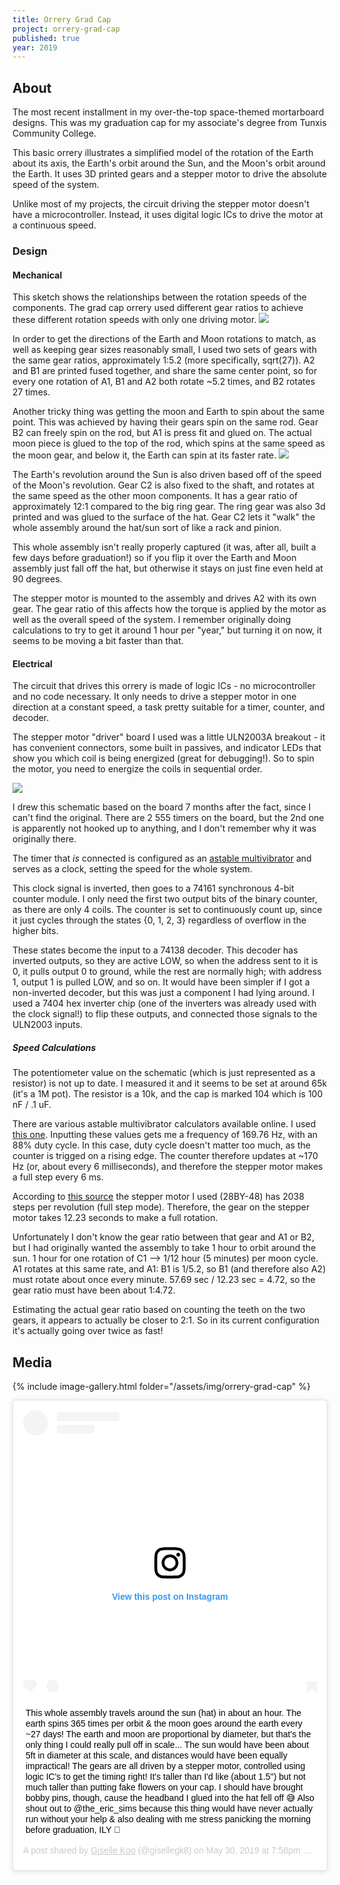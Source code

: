 ```yaml
---
title: Orrery Grad Cap
project: orrery-grad-cap
published: true
year: 2019
---
```


## About
The most recent installment in my over-the-top space-themed mortarboard designs. This was my graduation cap for my associate's degree from Tunxis Community College. 

This basic orrery illustrates a simplified model of the rotation of the Earth about its axis, the Earth's orbit around the Sun, and the Moon's orbit around the Earth. It uses 3D printed gears and a stepper motor to drive the absolute speed of the system.

Unlike most of my projects, the circuit driving the stepper motor doesn't have a microcontroller. Instead, it uses digital logic ICs to drive the motor at a continuous speed. 

### Design
#### Mechanical
This sketch shows the relationships between the rotation speeds of the components. The grad cap orrery used different gear ratios to achieve these different rotation speeds with only one driving motor. 
<a href="{{site.url}}/assets/img/orrery-grad-cap/sketch-ratios.jpg"><img class="inline-img" src="{{site.url}}/assets/img/orrery-grad-cap/sketch-ratios.jpg"></a>

In order to get the directions of the Earth and Moon rotations to match, as well as keeping gear sizes reasonably small, I used two sets of gears with the same gear ratios, approximately 1:5.2 (more specifically, sqrt(27)). A2 and B1 are printed fused together, and share the same center point, so for every one rotation of A1, B1 and A2 both rotate ~5.2 times, and B2 rotates 27 times. 

Another tricky thing was getting the moon and Earth to spin about the same point. This was achieved by having their gears spin on the same rod. Gear B2 can freely spin on the rod, but A1 is press fit and glued on. The actual moon piece is glued to the top of the rod, which spins at the same speed as the moon gear, and below it, the Earth can spin at its faster rate. 
<a href="{{site.url}}/assets/img/orrery-grad-cap/sketch-gears.jpg"><img class="inline-img" src="{{site.url}}/assets/img/orrery-grad-cap/sketch-gears.jpg"></a>

The Earth's revolution around the Sun is also driven based off of the speed of the Moon's revolution. Gear C2 is also fixed to the shaft, and rotates at the same speed as the other moon components. It has a gear ratio of approximately 12:1 compared to the big ring gear. The ring gear was also 3d printed and was glued to the surface of the hat. Gear C2 lets it "walk" the whole assembly around the hat/sun sort of like a rack and pinion. 

This whole assembly isn't really properly captured (it was, after all, built a few days before graduation!) so if you flip it over the Earth and Moon assembly just fall off the hat, but otherwise it stays on just fine even held at 90 degrees.

The stepper motor is mounted to the assembly and drives A2 with its own gear. The gear ratio of this affects how the torque is applied by the motor as well as the overall speed of the system. I remember originally doing calculations to try to get it around 1 hour per "year," but turning it on now, it seems to be moving a bit faster than that. 

#### Electrical
The circuit that drives this orrery is made of logic ICs - no microcontroller and no code necessary. It only needs to drive a stepper motor in one direction at a constant speed, a task pretty suitable for a timer, counter, and decoder. 

The stepper motor "driver" board I used was a little ULN2003A breakout - it has convenient connectors, some built in passives, and indicator LEDs that show you which coil is being energized (great for debugging!). So to spin the motor, you need to energize the coils in sequential order.

<a href="{{site.url}}/assets/img/orrery-grad-cap/schematic.png"><img class="inline-img" src="{{site.url}}/assets/img/orrery-grad-cap/schematic.png"></a>

I drew this schematic based on the board 7 months after the fact, since I can't find the original. There are 2 555 timers on the board, but the 2nd one is apparently not hooked up to anything, and I don't remember why it was originally there. 

The timer that _is_ connected is configured as an [astable multivibrator](https://www.jameco.com/Jameco/workshop/TechTip/555-timer-tutorial.html) and serves as a clock, setting the speed for the whole system. 

This clock signal is inverted, then goes to a 74161 synchronous 4-bit counter module. I only need the first two output bits of the binary counter, as there are only 4 coils.  The counter is set to continuously count up, since it just cycles through the states {0, 1, 2, 3} regardless of overflow in the higher bits. 

These states become the input to a 74138 decoder. This decoder has inverted outputs, so they are active LOW, so when the address sent to it is 0, it pulls output 0 to ground, while the rest are normally high; with address 1, output 1 is pulled LOW, and so on. It would have been simpler if I got a non-inverted decoder, but this was just a component I had lying around. I used a 7404 hex inverter chip (one of the inverters was already used with the clock signal!) to flip these outputs, and connected those signals to the ULN2003 inputs.

##### Speed Calculations
The potentiometer value on the schematic (which is just represented as a resistor) is not up to date. I measured it and it seems to be set at around 65k (it's a 1M pot). The resistor is a 10k, and the cap is marked 104 which is 100 nF / .1 uF. 

There are various astable multivibrator calculators available online. I used [this one](http://www.frankshospitalworkshop.com/electronics/timer_555_calculator.html). Inputting these values gets me a frequency of 169.76 Hz, with an 88% duty cycle. In this case, duty cycle doesn't matter too much, as the counter is trigged on a rising edge. The counter therefore updates at ~170 Hz (or, about every 6 milliseconds), and therefore the stepper motor makes a full step every 6 ms. 

According to [this source](https://www.makerguides.com/28byj-48-stepper-motor-arduino-tutorial/) the stepper motor I used (28BY-48) has 2038 steps per revolution (full step mode). Therefore, the gear on the stepper motor takes 12.23 seconds to make a full rotation. 

Unfortunately I don't know the gear ratio between that gear and A1 or B2, but I had originally wanted the assembly to take 1 hour to orbit around the sun. 
1 hour for one rotation of C1 --> 1/12 hour (5 minutes) per moon cycle. A1 rotates at this same rate, and A1: B1 is 1/5.2, so B1 (and therefore also A2) must rotate about once every minute. 57.69 sec / 12.23 sec = 4.72, so the gear ratio must have been about 1:4.72.

Estimating the actual gear ratio based on counting the teeth on the two gears, it appears to actually be closer to 2:1. So in its current configuration it's actually going over twice as fast!

## Media
{% include image-gallery.html folder="/assets/img/orrery-grad-cap" %}


<div class="videos">
<blockquote class="instagram-media" data-instgrm-captioned data-instgrm-permalink="https://www.instagram.com/p/ByHGkp8Fjx-/?utm_source=ig_embed&amp;utm_campaign=loading" data-instgrm-version="12" style=" background:#FFF; border:0; border-radius:3px; box-shadow:0 0 1px 0 rgba(0,0,0,0.5),0 1px 10px 0 rgba(0,0,0,0.15); margin: 1px; max-width:540px; min-width:326px; padding:0; width:99.375%; width:-webkit-calc(100% - 2px); width:calc(100% - 2px);"><div style="padding:16px;"> <a href="https://www.instagram.com/p/ByHGkp8Fjx-/?utm_source=ig_embed&amp;utm_campaign=loading" style=" background:#FFFFFF; line-height:0; padding:0 0; text-align:center; text-decoration:none; width:100%;" target="_blank"> <div style=" display: flex; flex-direction: row; align-items: center;"> <div style="background-color: #F4F4F4; border-radius: 50%; flex-grow: 0; height: 40px; margin-right: 14px; width: 40px;"></div> <div style="display: flex; flex-direction: column; flex-grow: 1; justify-content: center;"> <div style=" background-color: #F4F4F4; border-radius: 4px; flex-grow: 0; height: 14px; margin-bottom: 6px; width: 100px;"></div> <div style=" background-color: #F4F4F4; border-radius: 4px; flex-grow: 0; height: 14px; width: 60px;"></div></div></div><div style="padding: 19% 0;"></div> <div style="display:block; height:50px; margin:0 auto 12px; width:50px;"><svg width="50px" height="50px" viewBox="0 0 60 60" version="1.1" xmlns="https://www.w3.org/2000/svg" xmlns:xlink="https://www.w3.org/1999/xlink"><g stroke="none" stroke-width="1" fill="none" fill-rule="evenodd"><g transform="translate(-511.000000, -20.000000)" fill="#000000"><g><path d="M556.869,30.41 C554.814,30.41 553.148,32.076 553.148,34.131 C553.148,36.186 554.814,37.852 556.869,37.852 C558.924,37.852 560.59,36.186 560.59,34.131 C560.59,32.076 558.924,30.41 556.869,30.41 M541,60.657 C535.114,60.657 530.342,55.887 530.342,50 C530.342,44.114 535.114,39.342 541,39.342 C546.887,39.342 551.658,44.114 551.658,50 C551.658,55.887 546.887,60.657 541,60.657 M541,33.886 C532.1,33.886 524.886,41.1 524.886,50 C524.886,58.899 532.1,66.113 541,66.113 C549.9,66.113 557.115,58.899 557.115,50 C557.115,41.1 549.9,33.886 541,33.886 M565.378,62.101 C565.244,65.022 564.756,66.606 564.346,67.663 C563.803,69.06 563.154,70.057 562.106,71.106 C561.058,72.155 560.06,72.803 558.662,73.347 C557.607,73.757 556.021,74.244 553.102,74.378 C549.944,74.521 548.997,74.552 541,74.552 C533.003,74.552 532.056,74.521 528.898,74.378 C525.979,74.244 524.393,73.757 523.338,73.347 C521.94,72.803 520.942,72.155 519.894,71.106 C518.846,70.057 518.197,69.06 517.654,67.663 C517.244,66.606 516.755,65.022 516.623,62.101 C516.479,58.943 516.448,57.996 516.448,50 C516.448,42.003 516.479,41.056 516.623,37.899 C516.755,34.978 517.244,33.391 517.654,32.338 C518.197,30.938 518.846,29.942 519.894,28.894 C520.942,27.846 521.94,27.196 523.338,26.654 C524.393,26.244 525.979,25.756 528.898,25.623 C532.057,25.479 533.004,25.448 541,25.448 C548.997,25.448 549.943,25.479 553.102,25.623 C556.021,25.756 557.607,26.244 558.662,26.654 C560.06,27.196 561.058,27.846 562.106,28.894 C563.154,29.942 563.803,30.938 564.346,32.338 C564.756,33.391 565.244,34.978 565.378,37.899 C565.522,41.056 565.552,42.003 565.552,50 C565.552,57.996 565.522,58.943 565.378,62.101 M570.82,37.631 C570.674,34.438 570.167,32.258 569.425,30.349 C568.659,28.377 567.633,26.702 565.965,25.035 C564.297,23.368 562.623,22.342 560.652,21.575 C558.743,20.834 556.562,20.326 553.369,20.18 C550.169,20.033 549.148,20 541,20 C532.853,20 531.831,20.033 528.631,20.18 C525.438,20.326 523.257,20.834 521.349,21.575 C519.376,22.342 517.703,23.368 516.035,25.035 C514.368,26.702 513.342,28.377 512.574,30.349 C511.834,32.258 511.326,34.438 511.181,37.631 C511.035,40.831 511,41.851 511,50 C511,58.147 511.035,59.17 511.181,62.369 C511.326,65.562 511.834,67.743 512.574,69.651 C513.342,71.625 514.368,73.296 516.035,74.965 C517.703,76.634 519.376,77.658 521.349,78.425 C523.257,79.167 525.438,79.673 528.631,79.82 C531.831,79.965 532.853,80.001 541,80.001 C549.148,80.001 550.169,79.965 553.369,79.82 C556.562,79.673 558.743,79.167 560.652,78.425 C562.623,77.658 564.297,76.634 565.965,74.965 C567.633,73.296 568.659,71.625 569.425,69.651 C570.167,67.743 570.674,65.562 570.82,62.369 C570.966,59.17 571,58.147 571,50 C571,41.851 570.966,40.831 570.82,37.631"></path></g></g></g></svg></div><div style="padding-top: 8px;"> <div style=" color:#3897f0; font-family:Arial,sans-serif; font-size:14px; font-style:normal; font-weight:550; line-height:18px;"> View this post on Instagram</div></div><div style="padding: 12.5% 0;"></div> <div style="display: flex; flex-direction: row; margin-bottom: 14px; align-items: center;"><div> <div style="background-color: #F4F4F4; border-radius: 50%; height: 12.5px; width: 12.5px; transform: translateX(0px) translateY(7px);"></div> <div style="background-color: #F4F4F4; height: 12.5px; transform: rotate(-45deg) translateX(3px) translateY(1px); width: 12.5px; flex-grow: 0; margin-right: 14px; margin-left: 2px;"></div> <div style="background-color: #F4F4F4; border-radius: 50%; height: 12.5px; width: 12.5px; transform: translateX(9px) translateY(-18px);"></div></div><div style="margin-left: 8px;"> <div style=" background-color: #F4F4F4; border-radius: 50%; flex-grow: 0; height: 20px; width: 20px;"></div> <div style=" width: 0; height: 0; border-top: 2px solid transparent; border-left: 6px solid #f4f4f4; border-bottom: 2px solid transparent; transform: translateX(16px) translateY(-4px) rotate(30deg)"></div></div><div style="margin-left: auto;"> <div style=" width: 0px; border-top: 8px solid #F4F4F4; border-right: 8px solid transparent; transform: translateY(16px);"></div> <div style=" background-color: #F4F4F4; flex-grow: 0; height: 12px; width: 16px; transform: translateY(-4px);"></div> <div style=" width: 0; height: 0; border-top: 8px solid #F4F4F4; border-left: 8px solid transparent; transform: translateY(-4px) translateX(8px);"></div></div></div></a> <p style=" margin:8px 0 0 0; padding:0 4px;"> <a href="https://www.instagram.com/p/ByHGkp8Fjx-/?utm_source=ig_embed&amp;utm_campaign=loading" style=" color:#000; font-family:Arial,sans-serif; font-size:14px; font-style:normal; font-weight:normal; line-height:17px; text-decoration:none; word-wrap:break-word;" target="_blank">This whole assembly travels around the sun (hat) in about an hour. The earth spins 365 times per orbit &amp; the moon goes around the earth every ~27 days! The earth and moon are proportional by diameter, but that&#39;s the only thing I could really pull off in scale... The sun would have been about 5ft in diameter at this scale, and distances would have been equally impractical! The gears are all driven by a stepper motor, controlled using logic IC&#39;s to get the timing right! It&#39;s taller than I&#39;d like (about 1.5&#34;) but not much taller than putting fake flowers on your cap. I should have brought bobby pins, though, cause the headband I glued into the hat fell off 😅 Also shout out to @the_eric_sims because this thing would have never actually run without your help &amp; also dealing with me stress panicking the morning before graduation, ILY 🥰</a></p> <p style=" color:#c9c8cd; font-family:Arial,sans-serif; font-size:14px; line-height:17px; margin-bottom:0; margin-top:8px; overflow:hidden; padding:8px 0 7px; text-align:center; text-overflow:ellipsis; white-space:nowrap;">A post shared by <a href="https://www.instagram.com/gisellegk8/?utm_source=ig_embed&amp;utm_campaign=loading" style=" color:#c9c8cd; font-family:Arial,sans-serif; font-size:14px; font-style:normal; font-weight:normal; line-height:17px;" target="_blank"> Giselle Koo</a> (@gisellegk8) on <time style=" font-family:Arial,sans-serif; font-size:14px; line-height:17px;" datetime="2019-05-31T02:58:28+00:00">May 30, 2019 at 7:58pm PDT</time></p></div></blockquote> <script async src="//www.instagram.com/embed.js"></script>
</div>